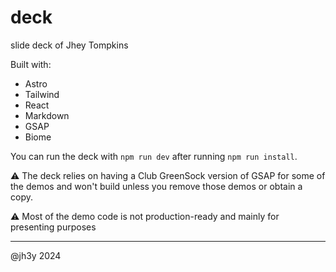 # deck

slide deck of Jhey Tompkins

Built with:
- Astro
- Tailwind
- React
- Markdown
- GSAP
- Biome

You can run the deck with `npm run dev` after running `npm run install`.

:warning: The deck relies on having a Club GreenSock version of GSAP for some of the demos and won't build unless you remove those demos or obtain a copy.

:warning: Most of the demo code is not production-ready and mainly for presenting purposes

---

@jh3y 2024
